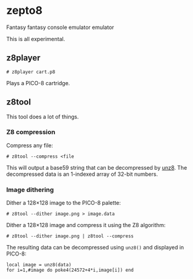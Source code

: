 # zepto8
Fantasy fantasy console emulator emulator

This is all experimental.

## z8player

    # z8player cart.p8

Plays a PICO-8 cartridge.

## z8tool

This tool does a lot of things.

### Z8 compression

Compress any file:

    # z8tool --compress <file

This will output a base59 string that can be decompressed by
[unz8](https://github.com/samhocevar/zepto8/blob/master/src/unz8). The
decompressed data is an 1-indexed array of 32-bit numbers.

### Image dithering

Dither a 128×128 image to the PICO-8 palette:

    # z8tool --dither image.png > image.data

Dither a 128×128 image and compress it using the Z8 algorithm:

    # z8tool --dither image.png | z8tool --compress

The resulting data can be decompressed using `unz8()` and displayed in PICO-8:

    local image = unz8(data)
    for i=1,#image do poke4(24572+4*i,image[i]) end


